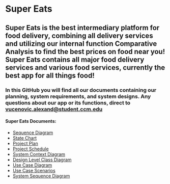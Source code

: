 # Super Eats

## Super Eats is the best intermediary platform for food delivery, combining all delivery services and utilizing our internal function Comparative Analysis to find the best prices on food near you! Super Eats contains all major food delivery services and various food services, currently the best app for all things food!

### In this GitHub you will find all our documents containing our planning, system requirements, and system designs. Any questions about our app or its functions, direct to vucenovic.alexand@student.ccm.edu

#### Super Eats Documents:
* [Sequence Diagram](https://github.com/alexvucenovic/Super-Eats-Final-Project-/blob/main/Class%20Diagram%20SuperEats.drawio)
* [State Chart](https://github.com/alexvucenovic/Super-Eats-Final-Project-/blob/main/State%20Chart%20Super%20Eats.drawio) 
* [Project Plan](https://github.com/alexvucenovic/Super-Eats-Final-Project-/blob/main/Super%20Eats%20Project%20Plan%20.docx.pdf)
* [Project Schedule](https://github.com/alexvucenovic/Super-Eats-Final-Project-/blob/main/Super%20Eats%20Project%20Sched.pod)
* [System Context Diagram](https://github.com/alexvucenovic/Super-Eats-Final-Project-/blob/main/Super%20Eats%20System%20Context%20Diagram.drawio)
* [Design Level Class Diagram](https://github.com/alexvucenovic/Super-Eats-Final-Project-/blob/main/SuperEatsClassDiagramV3%20(2).drawio)
* [Use Case Diagram](https://github.com/alexvucenovic/Super-Eats-Final-Project-/blob/main/SuperEatsUseCaseDiagram-3.drawio)
* [Use Case Scenarios](https://github.com/alexvucenovic/Super-Eats-Final-Project-/blob/main/SuperEatsUseCaseScenarios%20(3).xlsx)
* [System Sequence Diagram](https://github.com/alexvucenovic/Super-Eats-Final-Project-/blob/main/System%20Sequence%20Diagram%20Final%20Project.drawio)

